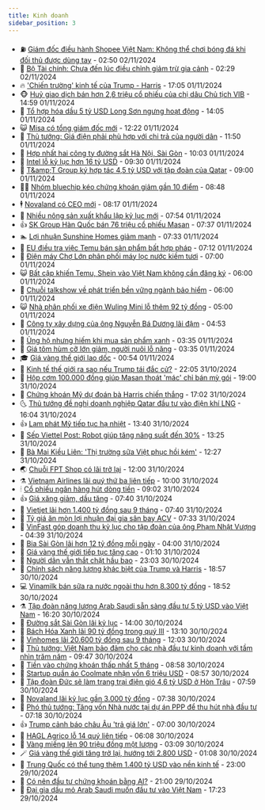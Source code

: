 ```yaml
---
title: Kinh doanh
sidebar_position: 3
---
```


<!-- vnexpress-kinh-doanh:START -->
- ⛽️ [Giám đốc điều hành Shopee Việt Nam: Không thể chơi bóng đá khi đối thủ được dùng tay](https://vnexpress.net/giam-doc-dieu-hanh-shopee-viet-nam-khong-the-choi-bong-da-khi-doi-thu-duoc-dung-tay-4811270.html) - 02:50 02/11/2024
- 🐲 [Bộ Tài chính: Chưa đến lúc điều chỉnh giảm trừ gia cảnh](https://vnexpress.net/bo-tai-chinh-noi-van-chua-den-luc-dieu-chinh-giam-tru-gia-canh-4811323.html) - 02:29 02/11/2024
- 🔥 [&#39;Chiến trường&#39; kinh tế của Trump - Harris](https://vnexpress.net/chien-truong-kinh-te-cua-trump-harris-4811112.html) - 17:05 01/11/2024
- 🐵 [Huỷ giao dịch bán hơn 2,6 triệu cổ phiếu của chị dâu Chủ tịch VIB](https://vnexpress.net/huy-giao-dich-ban-hon-2-6-trieu-co-phieu-cua-chi-dau-chu-tich-vib-4811248.html) - 14:59 01/11/2024
- 🦅 [Tổ hợp hóa dầu 5 tỷ USD Long Sơn ngưng hoạt động](https://vnexpress.net/to-hop-hoa-dau-5-ty-usd-long-son-ngung-hoat-dong-4811240.html) - 14:05 01/11/2024
- 😺 [Misa có tổng giám đốc mới](https://vnexpress.net/misa-co-tong-giam-doc-moi-4811229.html) - 12:22 01/11/2024
- 🤩 [Thủ tướng: Giá điện phải phù hợp với chi trả của người dân](https://vnexpress.net/thu-tuong-gia-dien-phai-phu-hop-voi-chi-tra-cua-nguoi-dan-4811219.html) - 11:50 01/11/2024
- 🌮 [Hợp nhất hai công ty đường sắt Hà Nội, Sài Gòn](https://vnexpress.net/hop-nhat-hai-cong-ty-duong-sat-ha-noi-sai-gon-4811156.html) - 10:03 01/11/2024
- 🧰 [Intel lỗ kỷ lục hơn 16 tỷ USD](https://vnexpress.net/intel-lo-ky-luc-hon-16-ty-usd-4811146.html) - 09:30 01/11/2024
- 🤔 [T&amp;amp;T Group ký hợp tác 4,5 tỷ USD với tập đoàn của Qatar](https://vnexpress.net/t-t-group-ky-hop-tac-4-5-ty-usd-voi-tap-doan-cua-qatar-4811084.html) - 09:00 01/11/2024
- 🧑‍💻 [Nhóm bluechip kéo chứng khoán giảm gần 10 điểm](https://vnexpress.net/chung-khoan-hom-nay-1-11-nhom-bluechip-keo-vn-index-giam-gan-10-diem-4811144.html) - 08:48 01/11/2024
- 🕴 [Novaland có CEO mới](https://vnexpress.net/novaland-co-ceo-moi-4811125.html) - 08:17 01/11/2024
- 🦩 [Nhiều nông sản xuất khẩu lập kỷ lục mới](https://vnexpress.net/nhieu-nong-san-xuat-khau-lap-ky-luc-moi-4811080.html) - 07:54 01/11/2024
- 👍 [SK Group Hàn Quốc bán 76 triệu cổ phiếu Masan](https://vnexpress.net/sk-group-han-quoc-ban-76-trieu-co-phieu-masan-4811102.html) - 07:37 01/11/2024
- 🏊 [Lợi nhuận Sunshine Homes giảm mạnh](https://vnexpress.net/loi-nhuan-sunshine-homes-giam-manh-4811058.html) - 07:33 01/11/2024
- 🤡 [EU điều tra việc Temu bán sản phẩm bất hợp pháp](https://vnexpress.net/eu-dieu-tra-viec-temu-ban-san-pham-bat-hop-phap-4811066.html) - 07:12 01/11/2024
- 👀 [Điện máy Chợ Lớn phân phối máy lọc nước kiềm tươi](https://vnexpress.net/dien-may-cho-lon-phan-phoi-may-loc-nuoc-kiem-tuoi-4810321.html) - 07:00 01/11/2024
- 😺 [Bất cập khiến Temu, Shein vào Việt Nam không cần đăng ký](https://vnexpress.net/bat-cap-khien-temu-shein-vao-viet-nam-khong-can-dang-ky-4810399.html) - 06:00 01/11/2024
- 🦣 [Chuỗi talkshow về phát triển bền vững ngành bảo hiểm](https://vnexpress.net/chuoi-talkshow-ve-phat-trien-ben-vung-nganh-bao-hiem-4810278.html) - 06:00 01/11/2024
- 😺 [Nhà phân phối xe điện Wuling Mini lỗ thêm 92 tỷ đồng](https://vnexpress.net/nha-phan-phoi-xe-dien-wuling-mini-lo-them-92-ty-dong-4810991.html) - 05:00 01/11/2024
- 💼 [Công ty xây dựng của ông Nguyễn Bá Dương lãi đậm](https://vnexpress.net/cong-ty-xay-dung-cua-ong-nguyen-ba-duong-lai-dam-4810945.html) - 04:53 01/11/2024
- 🤗 [Ủng hộ nhưng hiếm khi mua sản phẩm xanh](https://vnexpress.net/ung-ho-nhung-hiem-khi-mua-san-pham-xanh-4810396.html) - 03:35 01/11/2024
- 👀 [Giá tôm hùm cỡ lớn giảm, người nuôi lỗ nặng](https://vnexpress.net/gia-tom-hum-co-lon-giam-nguoi-nuoi-lo-nang-4810233.html) - 03:35 01/11/2024
- 🎓 [Giá vàng thế giới lao dốc](https://vnexpress.net/gia-vang-the-gioi-lao-doc-4810859.html) - 00:54 01/11/2024
- 🗽 [Kinh tế thế giới ra sao nếu Trump tái đắc cử?](https://vnexpress.net/kinh-te-the-gioi-ra-sao-neu-trump-tai-dac-cu-4810739.html) - 22:05 31/10/2024
- 🚀 [Hộp cơm 100.000 đồng giúp Masan thoát &#39;mác&#39; chỉ bán mỳ gói](https://vnexpress.net/hop-com-100-000-dong-giup-masan-thoat-mac-chi-ban-my-goi-4810777.html) - 19:00 31/10/2024
- 🤗 [Chứng khoán Mỹ dự đoán bà Harris chiến thắng](https://vnexpress.net/chung-khoan-my-du-doan-ba-harris-chien-thang-4810786.html) - 17:02 31/10/2024
- 🌜 [Thủ tướng đề nghị doanh nghiệp Qatar đầu tư vào điện khí LNG](https://vnexpress.net/thu-tuong-de-nghi-doanh-nghiep-qatar-dau-tu-vao-dien-khi-lng-4810822.html) - 16:04 31/10/2024
- 👍 [Lạm phát Mỹ tiếp tục hạ nhiệt](https://vnexpress.net/lam-phat-my-tiep-tuc-ha-nhiet-4810802.html) - 13:40 31/10/2024
- 🤖 [Sếp Viettel Post: Robot giúp tăng năng suất đến 30%](https://vnexpress.net/sep-viettel-post-robot-giup-tang-nang-suat-den-30-4810701.html) - 13:25 31/10/2024
- 🫣 [Bà Mai Kiều Liên: &#39;Thị trường sữa Việt phục hồi kém&#39;](https://vnexpress.net/ba-mai-kieu-lien-thi-truong-sua-viet-phuc-hoi-kem-4810796.html) - 12:27 31/10/2024
- 🌏 [Chuỗi FPT Shop có lãi trở lại](https://vnexpress.net/chuoi-fpt-shop-co-lai-tro-lai-4810711.html) - 12:00 31/10/2024
- ⚗️ [Vietnam Airlines lãi quý thứ ba liên tiếp](https://vnexpress.net/vietnam-airlines-lai-quy-thu-ba-lien-tiep-4810728.html) - 10:00 31/10/2024
- 🕯 [Cổ phiếu ngân hàng hút dòng tiền](https://vnexpress.net/chung-khoan-hom-nay-31-10-co-phieu-ngan-hang-hut-dong-tien-4810720.html) - 09:02 31/10/2024
- 👍 [Giá xăng giảm, dầu tăng](https://vnexpress.net/gia-xang-moi-nhat-hom-nay-31-10-4810650.html) - 07:40 31/10/2024
- 🤠 [Vietjet lãi hơn 1.400 tỷ đồng sau 9 tháng](https://vnexpress.net/vietjet-lai-hon-1-400-ty-dong-sau-9-thang-4810670.html) - 07:40 31/10/2024
- 🌊 [Tỷ giá ăn mòn lợi nhuận đại gia sân bay ACV](https://vnexpress.net/ty-gia-an-mon-loi-nhuan-dai-gia-san-bay-acv-4810542.html) - 07:33 31/10/2024
- 🌈 [VinFast góp doanh thu kỷ lục cho tập đoàn của ông Phạm Nhật Vượng](https://vnexpress.net/vinfast-gop-doanh-thu-ky-luc-cho-tap-doan-cua-ong-pham-nhat-vuong-4810565.html) - 04:39 31/10/2024
- 🥳 [Bia Sài Gòn lãi hơn 12 tỷ đồng mỗi ngày](https://vnexpress.net/bia-sai-gon-lai-hon-12-ty-dong-moi-ngay-4810495.html) - 04:00 31/10/2024
- 🐻 [Giá vàng thế giới tiếp tục tăng cao](https://vnexpress.net/gia-vang-the-gioi-tiep-tuc-tang-cao-4810448.html) - 01:10 31/10/2024
- 💫 [Người dân vẫn thắt chặt hầu bao](https://vnexpress.net/nguoi-dan-van-that-chat-hau-bao-4810423.html) - 23:03 30/10/2024
- 🤩 [Chính sách năng lượng khác biệt của Trump và Harris](https://vnexpress.net/chinh-sach-nang-luong-khac-biet-cua-trump-va-harris-4810227.html) - 18:57 30/10/2024
- 💻 [Vinamilk bán sữa ra nước ngoài thu hơn 8.300 tỷ đồng](https://vnexpress.net/vinamilk-ban-sua-ra-nuoc-ngoai-thu-hon-8-300-ty-dong-4810378.html) - 18:52 30/10/2024
- ⚗️ [Tập đoàn năng lượng Arab Saudi sẵn sàng đầu tư 5 tỷ USD vào Việt Nam](https://vnexpress.net/tap-doan-nang-luong-arab-saudi-san-sang-dau-tu-5-ty-usd-vao-viet-nam-4810407.html) - 16:20 30/10/2024
- 🌈 [Đường sắt Sài Gòn lãi kỷ lục](https://vnexpress.net/duong-sat-sai-gon-lai-ky-luc-4810368.html) - 14:00 30/10/2024
- 🌝 [Bách Hóa Xanh lãi 90 tỷ đồng trong quý III](https://vnexpress.net/bach-hoa-xanh-lai-90-ty-dong-trong-quy-iii-4810376.html) - 13:10 30/10/2024
- 🥸 [Vinhomes lãi 20.600 tỷ đồng sau 9 tháng](https://vnexpress.net/vinhomes-lai-20-600-ty-dong-sau-9-thang-4810307.html) - 12:03 30/10/2024
- 🦆 [Thủ tướng: Việt Nam bảo đảm cho các nhà đầu tư kinh doanh với tầm nhìn trăm năm](https://vnexpress.net/thu-tuong-viet-nam-bao-dam-cho-cac-nha-dau-tu-kinh-doanh-voi-tam-nhin-tram-nam-4810249.html) - 09:47 30/10/2024
- 🌋 [Tiền vào chứng khoán thấp nhất 5 tháng](https://vnexpress.net/tien-vao-chung-khoan-thap-nhat-5-thang-4810291.html) - 08:58 30/10/2024
- 🦍 [Startup quần áo Coolmate nhận vốn 6 triệu USD](https://vnexpress.net/startup-quan-ao-coolmate-nhan-von-6-trieu-usd-4810117.html) - 08:57 30/10/2024
- 🤔 [Tập đoàn Đức sẽ làm trang trại điện gió 4,6 tỷ USD ở Hòn Trâu](https://vnexpress.net/tap-doan-duc-se-lam-trang-trai-dien-gio-4-6-ty-usd-o-hon-trau-4810230.html) - 07:59 30/10/2024
- 🧰 [Novaland lãi kỷ lục gần 3.000 tỷ đồng](https://vnexpress.net/novaland-lai-ky-luc-gan-3-000-ty-dong-4810208.html) - 07:38 30/10/2024
- 🌝 [Phó thủ tướng: Tăng vốn Nhà nước tại dự án PPP để thu hút nhà đầu tư](https://vnexpress.net/pho-thu-tuong-tang-von-nha-nuoc-tai-du-an-ppp-de-thu-hut-nha-dau-tu-4810157.html) - 07:18 30/10/2024
- 👍 [Trump cảnh báo châu Âu &#39;trả giá lớn&#39;](https://vnexpress.net/trump-canh-bao-chau-au-tra-gia-lon-4810112.html) - 07:00 30/10/2024
- 🗽 [HAGL Agrico lỗ 14 quý liên tiếp](https://vnexpress.net/hagl-agrico-lo-14-quy-lien-tiep-4810170.html) - 06:08 30/10/2024
- 🐎 [Vàng miếng lên 90 triệu đồng một lượng](https://vnexpress.net/vang-nhan-vuot-89-trieu-dong-mot-luong-4810089.html) - 03:09 30/10/2024
- 🪄 [Giá vàng thế giới tăng trở lại, hướng tới 2.800 USD](https://vnexpress.net/gia-vang-the-gioi-tang-tro-lai-huong-toi-2-800-usd-4809996.html) - 01:08 30/10/2024
- 🎊 [Trung Quốc có thể tung thêm 1.400 tỷ USD vào nền kinh tế](https://vnexpress.net/trung-quoc-co-the-tung-them-1-400-ty-usd-vao-nen-kinh-te-4809957.html) - 23:00 29/10/2024
- 🗽 [Có nên đầu tư chứng khoán bằng AI?](https://vnexpress.net/co-nen-dau-tu-chung-khoan-bang-ai-4809800.html) - 21:00 29/10/2024
- 🦩 [Đại gia dầu mỏ Arab Saudi muốn đầu tư vào Việt Nam](https://vnexpress.net/dai-gia-dau-mo-arab-saudi-muon-dau-tu-vao-viet-nam-4809964.html) - 17:23 29/10/2024<!-- vnexpress-kinh-doanh:END -->
